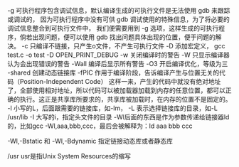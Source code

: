 -g 可执行程序包含调试信息，默认编译生成的可执行文件是无法使用 gdb 来跟踪或调试的，
   因为可执行程序中没有可供 gdb 调试使用的特殊信息，为了将必要的调试信息整合到可执行文件中，
   我们便需要用到 -g 选项，这样生成的可执行程序，倘若出现问题，便可以使用 gdb 找出问题具体出现的位置，便于问题的解决。
-c 只编译不链接，只产生o文件，不产生可执行文件
-D 添加宏定义， gcc test.c -o test -D OPEN_PRINT_DEBUG
-w 关闭编译时的警告
-W 只显示编译器认为会出现错误的警告
-Wall 编译后显示所有警告
-O3 开启编译优化，等级为三
-shared 创建动态链接库
-fPIC 作用于编译阶段，告诉编译产生与位置无关的代码（Position-Independent Code）
        这样一来，产生的代码中就没有绝对地址了，全部使用相对地址，所以代码可以被加载器加载到内存的任意位置，都可以正确的执行。这正是共享库所要求的，共享库被加载时，在内存的位置不是固定的。
-l 小写的L，后面跟需要的链接库，如-lm，
-L 表示选择链接库的目录，如-L /usr/lib
-I 大写的i，指定头文件的目录
-Wl后面的东西是作为参数传递给链接器ld的，比如gcc -Wl,aaa,bbb,ccc，最后会被解释为：ld aaa bbb ccc

-Wl,-Bstatic 和 -Wl,-Bdynamic 指定链接动态库或者静态库

/usr usr是指Unix System Resources的缩写